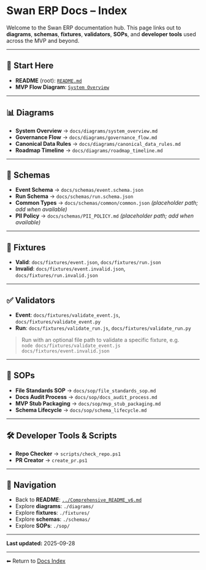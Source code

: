 # Swan ERP Docs – Index

Welcome to the Swan ERP documentation hub. This page links out to **diagrams**, **schemas**, **fixtures**, **validators**, **SOPs**, and **developer tools** used across the MVP and beyond.

---

## 🔰 Start Here
- **README** (root): [`README.md`](../README.md)
- **MVP Flow Diagram**: [`System Overview`](./diagrams/system_overview.md)

---

## 📊 Diagrams
- **System Overview** → `docs/diagrams/system_overview.md`
- **Governance Flow** → `docs/diagrams/governance_flow.md`
- **Canonical Data Rules** → `docs/diagrams/canonical_data_rules.md`
- **Roadmap Timeline** → `docs/diagrams/roadmap_timeline.md`

---

## 🧩 Schemas
- **Event Schema** → `docs/schemas/event.schema.json`
- **Run Schema** → `docs/schemas/run.schema.json`
- **Common Types** → `docs/schemas/common/common.json` _(placeholder path; add when available)_
- **PII Policy** → `docs/schemas/PII_POLICY.md` _(placeholder path; add when available)_

---

## 🧪 Fixtures
- **Valid**: `docs/fixtures/event.json`, `docs/fixtures/run.json`
- **Invalid**: `docs/fixtures/event.invalid.json`, `docs/fixtures/run.invalid.json`

---

## ✅ Validators
- **Event**: `docs/fixtures/validate_event.js`, `docs/fixtures/validate_event.py`
- **Run**: `docs/fixtures/validate_run.js`, `docs/fixtures/validate_run.py`

> Run with an optional file path to validate a specific fixture, e.g.  
> `node docs/fixtures/validate_event.js docs/fixtures/event.invalid.json`

---

## 📑 SOPs
- **File Standards SOP** → `docs/sop/file_standards_sop.md`
- **Docs Audit Process** → `docs/sop/docs_audit_process.md`
- **MVP Stub Packaging** → `docs/sop/mvp_stub_packaging.md`
- **Schema Lifecycle** → `docs/sop/schema_lifecycle.md`

---

## 🛠 Developer Tools & Scripts
- **Repo Checker** → `scripts/check_repo.ps1`
- **PR Creator** → `create_pr.ps1`

---

## 🧭 Navigation
- Back to **README**: [`../Comprehensive_README_v6.md`](../Comprehensive_README_v6.md)
- Explore **diagrams**: `./diagrams/`
- Explore **fixtures**: `./fixtures/`
- Explore **schemas**: `./schemas/`
- Explore **SOPs**: `./sop/`

---

**Last updated:** 2025-09-28

---
⬅ Return to [Docs Index](../index.md)
